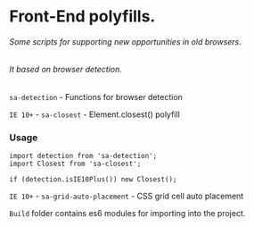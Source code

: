 # Front-End polyfills. #
###### Some scripts for supporting new opportunities in old browsers. ######
###### It based on browser detection. ######

`sa-detection` - Functions for browser detection

`IE 10+` - `sa-closest` - Element.closest() polyfill  

### Usage ###
```
import detection from 'sa-detection';
import Closest from 'sa-closest';

if (detection.isIE10Plus()) new Closest();
```


`IE 10+` - `sa-grid-auto-placement` - CSS grid cell auto placement 

`Build` folder contains es6 modules for importing into the project.